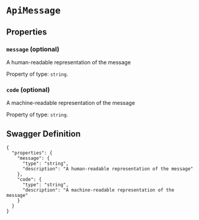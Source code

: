 # `ApiMessage` #







## Properties ##

### `message` (optional) ###

A human-readable representation of the message


Property of type: `string`.




### `code` (optional) ###

A machine-readable representation of the message


Property of type: `string`.







## Swagger Definition ##

    {
      "properties": {
        "message": {
          "type": "string", 
          "description": "A human-readable representation of the message"
        }, 
        "code": {
          "type": "string", 
          "description": "A machine-readable representation of the message"
        }
      }
    }
